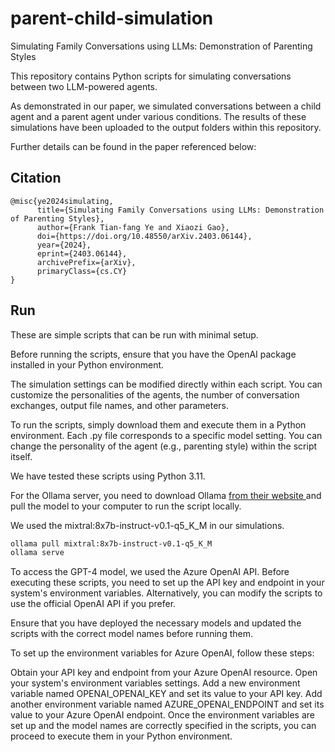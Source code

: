 # parent-child-simulation
 Simulating Family Conversations using LLMs: Demonstration of Parenting Styles

This repository contains Python scripts for simulating conversations between two LLM-powered agents.

As demonstrated in our paper, we simulated conversations between a child agent and a parent agent under various conditions. The results of these simulations have been uploaded to the output folders within this repository.

Further details can be found in the paper referenced below:

## Citation

```
@misc{ye2024simulating,
      title={Simulating Family Conversations using LLMs: Demonstration of Parenting Styles}, 
      author={Frank Tian-fang Ye and Xiaozi Gao},
      doi={https://doi.org/10.48550/arXiv.2403.06144},
      year={2024},
      eprint={2403.06144},
      archivePrefix={arXiv},
      primaryClass={cs.CY}
}
```

## Run
These are simple scripts that can be run with minimal setup.

Before running the scripts, ensure that you have the OpenAI package installed in your Python environment.

The simulation settings can be modified directly within each script. You can customize the personalities of the agents, the number of conversation exchanges, output file names, and other parameters.

To run the scripts, simply download them and execute them in a Python environment. Each .py file corresponds to a specific model setting. You can change the personality of the agent (e.g., parenting style) within the script itself.

We have tested these scripts using Python 3.11.

For the Ollama server, you need to download Ollama <a href="https://ollama.com/" target="_blank"> from their website </a> and pull the model to your computer to run the script locally. 

We used the mixtral:8x7b-instruct-v0.1-q5_K_M in our simulations.
```bash
ollama pull mixtral:8x7b-instruct-v0.1-q5_K_M
ollama serve
```

To access the GPT-4 model, we used the Azure OpenAI API. Before executing these scripts, you need to set up the API key and endpoint in your system's environment variables. Alternatively, you can modify the scripts to use the official OpenAI API if you prefer.

Ensure that you have deployed the necessary models and updated the scripts with the correct model names before running them.

To set up the environment variables for Azure OpenAI, follow these steps:

Obtain your API key and endpoint from your Azure OpenAI resource.
Open your system's environment variables settings.
Add a new environment variable named OPENAI_OPENAI_KEY and set its value to your API key.
Add another environment variable named AZURE_OPENAI_ENDPOINT and set its value to your Azure OpenAI endpoint.
Once the environment variables are set up and the model names are correctly specified in the scripts, you can proceed to execute them in your Python environment.

